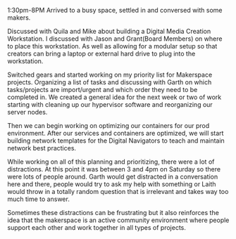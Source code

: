 1:30pm-8PM
Arrived to a busy space, settled in and conversed with some makers.

Discussed with Quila and Mike about building a Digital Media Creation Workstation. I discussed with Jason and Grant(Board Members) on where to place this workstation. As well as allowing for a modular setup so that creators can bring a laptop or external hard drive to plug into the workstation.

Switched gears and started working on my priority list for Makerspace projects. Organizing a list of tasks and discussing with Garth on which tasks/projects are import/urgent and which order they need to be completed in. We created a general idea for the next week or two of work starting with cleaning up our hypervisor software and reorganizing our server nodes.

Then we can begin working on optimizing our containers for our prod environment. After our services and containers are optimized, we will start building network templates for the Digital Navigators to teach and maintain network best practices.

While working on all of this planning and prioritizing, there were a lot of distractions. At this point it was between 3 and 4pm on Saturday so there were lots of people around. Garth would get distracted in a conversation here and there, people would try to ask my help with something or Laith would throw in a totally random question that is irrelevant and takes way too much time to answer.

Sometimes these distractions can be frustrating but it also reinforces the idea that the makerspace is an active community environment where people support each other and work together in all types of projects.